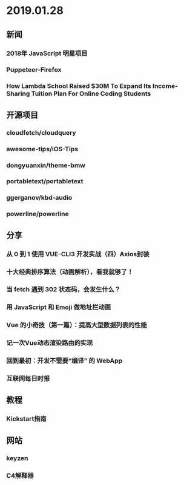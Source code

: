 # 2019.01.28

## 新闻

### 2018年 JavaScript 明星项目

<daily-item
  note="第三届 JavaScript 明星项目"
  url="https://risingstars.js.org/2018/zh/"/>

### Puppeteer-Firefox

<daily-item
  note="Puppeteer 现在不仅封装 Chrome，还开始封装 Firefox 了，API 完全一样。以后，浏览器自动化可能只用它就可以了"
  url="https://github.com/GoogleChrome/puppeteer/blob/master/experimental/puppeteer-firefox/README.md"
  :is-chinese="false"/>

### How Lambda School Raised $30M To Expand Its Income-Sharing Tuition Plan For Online Coding Students

<daily-item
  url="https://www.forbes.com/sites/susanadams/2019/01/08/how-lambda-school-raised-30m-to-expand-its-income-sharing-tuition-plan-for-online-coding-students/#7ed42b402c68"
  :is-chinese="false"/>

## 开源项目

### cloudfetch/cloudquery

<daily-item
  note="一款能给任意网站生成 API 的工具"
  url="https://github.com/cloudfetch/cloudquery"
  lang="JavaScript,HTML"
  watch="20"
  star="1067"
  fork="51"
  :is-chinese="false"/>

### awesome-tips/iOS-Tips

<daily-item
  note="iOS知识小集"
  url="https://github.com/awesome-tips/iOS-Tips"
  lang="CSS,Objective-C"
  watch="252"
  star="2838"
  fork="377"/>

### dongyuanxin/theme-bmw

<daily-item
  note="一款 Hexo 的主题，提供更好的用户体验和更清爽的UI设计"
  url="https://github.com/dongyuanxin/theme-bmw"
  lang="CSS,HTML,JavaScript"
  watch="3"
  star="246"
  fork="21"/>

### portabletext/portabletext

<daily-item
  note="一种将 HTML 转成 JSON 格式的规范标准"
  url="https://github.com/portabletext/portabletext"
  lang="other"
  watch="8"
  star="417"
  fork="5"
  :is-chinese="false"/>

### ggerganov/kbd-audio

<daily-item
  note="这个库可以根据击打键盘的声音，分析用户的输入内容"
  url="https://github.com/ggerganov/kbd-audio"
  lang="C++,CMake,Shell"
  watch="60"
  star="1944"
  fork="178"
  :is-chinese="false"/>

### powerline/powerline

<daily-item
  note="Powerline is a statusline plugin for vim, and provides statuslines and prompts for several other applications, including zsh, bash, tmux, IPython, Awesome and Qtile."
  url="https://github.com/powerline/powerline"
  lang="Python,Shell,Vim script,Other"
  watch="293"
  star="9828"
  fork="772"/>

## 分享

### 从 0 到 1 使用 VUE-CLI3 开发实战（四）Axios封装

<daily-item
  url="https://juejin.im/post/5c49dcc46fb9a049d7480d8a"/>

### 十大经典排序算法（动画解析），看我就够了！

<daily-item
  url="https://mp.weixin.qq.com/s/PXt3wfAOvvrWleOBsIAgnA"/>

### 当 fetch 遇到 302 状态码，会发生什么？

<daily-item
  url="https://mp.weixin.qq.com/s/MukR9UkDAQlUjvL9ssx7Ww"/>

### 用 JavaScript 和 Emoji 做地址栏动画

<daily-item
  url="https://juejin.im/post/5c49b822f265da6142743a87"/>

### Vue 的小奇技（第一篇）：提高大型数据列表的性能

<daily-item
  url="https://juejin.im/post/5c498174e51d45522c304c0e"/>

### 记一次Vue动态渲染路由的实现

<daily-item
  url="https://juejin.im/post/5c4a8a05e51d4506953e389b"/>

### 回到最初：开发不需要“编译” 的 WebApp

<daily-item
  note="作者介绍如何使用 Web Components 技术开发一个网页音乐播放器"
  url="https://juejin.im/post/5bdfaed0e51d4505086fa4cd"/>

### 互联网每日时报

<daily-item
  note="内容以：文章、工具、新闻、视频等几大板块作为主要分类"
  url="https://wubaiqing.github.io/zaobao/"/>

## 教程

### Kickstart指南

<daily-item
  note="G家招聘必经之路"
  url="https://abser.top/blog/kickstart%E6%8C%87%E5%8D%97/"/>

## 网站

### keyzen

<daily-item
  note="测试打字速度的工具"
  url="https://wwwtyro.github.io/keyzen/"
  :is-chinese="false"/>

### C4解释器

<daily-item
  note="一个在浏览器运行的 C 语言运行时"
  url="https://chai2010.cn/awesome-wasm-zh/examples/c4/"/>
